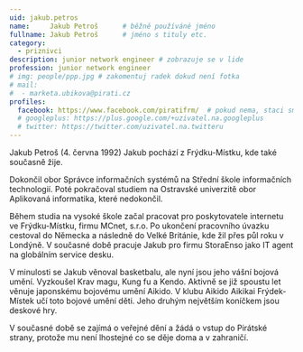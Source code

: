 ```yaml
---
uid: jakub.petros
name:     Jakub Petroš  	# běžně používáné jméno
fullname: Jakub Petroš  	# jméno s tituly etc.
category:
  - priznivci
description: junior network engineer # zobrazuje se v lide
profession: junior network engineer
# img: people/ppp.jpg # zakomentuj radek dokud není fotka
# mail:
#  - marketa.ubikova@pirati.cz
profiles:
  facebook: https://www.facebook.com/piratifrm/  # pokud nema, staci smazat tuto radku
  # googleplus: https://plus.google.com/+uzivatel.na.googleplus
  # twitter: https://twitter.com/uzivatel.na.twitteru
---
```

Jakub Petroš (4. června 1992) Jakub pochází z Frýdku-Místku, kde také současně žije.

Dokončil obor Správce informačních systémů na Střední škole informačních technologií. Poté pokračoval studiem na Ostravské univerzitě obor Aplikovaná informatika, které nedokončil.

Během studia na vysoké škole začal pracovat pro poskytovatele internetu ve Frýdku-Místku, firmu MCnet, s.r.o. Po ukončení pracovního úvazku cestoval do Německa a následně do Velké Británie, kde žil přes půl roku v Londýně. V současné době pracuje Jakub pro firmu StoraEnso jako IT agent na globálním service desku.

V minulosti se Jakub věnoval basketbalu, ale nyní jsou jeho vášní bojová umění. Vyzkoušel Krav magu, Kung fu a Kendo. Aktivně se již spoustu let věnuje japonskému bojovému umění Aikido. V klubu Aikido Aikikai Frýdek-Místek učí toto bojové umění děti. Jeho druhým největším koníčkem jsou deskové hry.

V současné době se zajímá o veřejné dění a žádá o vstup do Pirátské strany, protože mu není lhostejné co se děje doma a v zahraničí.
